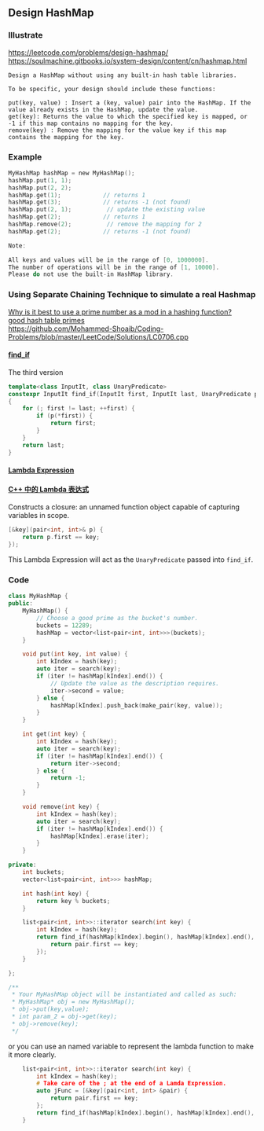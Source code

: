 ## Design HashMap
### Illustrate
<https://leetcode.com/problems/design-hashmap/><br>
<https://soulmachine.gitbooks.io/system-design/content/cn/hashmap.html>

```
Design a HashMap without using any built-in hash table libraries.

To be specific, your design should include these functions:

put(key, value) : Insert a (key, value) pair into the HashMap. If the value already exists in the HashMap, update the value.
get(key): Returns the value to which the specified key is mapped, or -1 if this map contains no mapping for the key.
remove(key) : Remove the mapping for the value key if this map contains the mapping for the key.
```

### Example
```c
MyHashMap hashMap = new MyHashMap();
hashMap.put(1, 1);
hashMap.put(2, 2);
hashMap.get(1);            // returns 1
hashMap.get(3);            // returns -1 (not found)
hashMap.put(2, 1);          // update the existing value
hashMap.get(2);            // returns 1
hashMap.remove(2);          // remove the mapping for 2
hashMap.get(2);            // returns -1 (not found)

Note:

All keys and values will be in the range of [0, 1000000].
The number of operations will be in the range of [1, 10000].
Please do not use the built-in HashMap library.
```

### Using Separate Chaining Technique to simulate a real Hashmap
[Why is it best to use a prime number as a mod in a hashing function?](https://cs.stackexchange.com/questions/11029/why-is-it-best-to-use-a-prime-number-as-a-mod-in-a-hashing-function)<br>
[good hash table primes](https://planetmath.org/goodhashtableprimes)<br>
<https://github.com/Mohammed-Shoaib/Coding-Problems/blob/master/LeetCode/Solutions/LC0706.cpp>

#### [find_if](https://en.cppreference.com/w/cpp/algorithm/find)
The third version

```cpp
template<class InputIt, class UnaryPredicate>
constexpr InputIt find_if(InputIt first, InputIt last, UnaryPredicate p)
{
    for (; first != last; ++first) {
        if (p(*first)) {
            return first;
        }
    }
    return last;
}
```

#### [Lambda Expression](https://en.cppreference.com/w/cpp/language/lambda)
#### [C++ 中的 Lambda 表达式](https://learn.microsoft.com/zh-cn/cpp/cpp/lambda-expressions-in-cpp?view=msvc-170)
Constructs a closure: an unnamed function object capable of capturing variables in scope.

```cpp
[&key](pair<int, int>& p) {
    return p.first == key;
});
```

This Lambda Expression will act as the `UnaryPredicate` passed into `find_if`.

### Code

```cpp
class MyHashMap {
public:
    MyHashMap() {
        // Choose a good prime as the bucket's number.
        buckets = 12289;
        hashMap = vector<list<pair<int, int>>>(buckets);
    }

    void put(int key, int value) {
        int kIndex = hash(key);
        auto iter = search(key);
        if (iter != hashMap[kIndex].end()) {
            // Update the value as the description requires.
            iter->second = value;
        } else {
            hashMap[kIndex].push_back(make_pair(key, value));
        }
    }

    int get(int key) {
        int kIndex = hash(key);
        auto iter = search(key);
        if (iter != hashMap[kIndex].end()) {
            return iter->second;
        } else {
            return -1;
        }
    }

    void remove(int key) {
        int kIndex = hash(key);
        auto iter = search(key);
        if (iter != hashMap[kIndex].end()) {
            hashMap[kIndex].erase(iter);
        }
    }

private:
    int buckets;
    vector<list<pair<int, int>>> hashMap;

    int hash(int key) {
        return key % buckets;
    }

    list<pair<int, int>>::iterator search(int key) {
        int kIndex = hash(key);
        return find_if(hashMap[kIndex].begin(), hashMap[kIndex].end(), [&key](pair<int, int> &pair) {
            return pair.first == key;
        });
    }

};

/**
 * Your MyHashMap object will be instantiated and called as such:
 * MyHashMap* obj = new MyHashMap();
 * obj->put(key,value);
 * int param_2 = obj->get(key);
 * obj->remove(key);
 */
```

or you can use an named variable to represent the lambda function to make it more clearly.

```cpp
    list<pair<int, int>>::iterator search(int key) {
        int kIndex = hash(key);
        # Take care of the ; at the end of a Lamda Expression.
        auto jFunc = [&key](pair<int, int> &pair) {
            return pair.first == key;
        };
        return find_if(hashMap[kIndex].begin(), hashMap[kIndex].end(), jFunc);
    }
```
